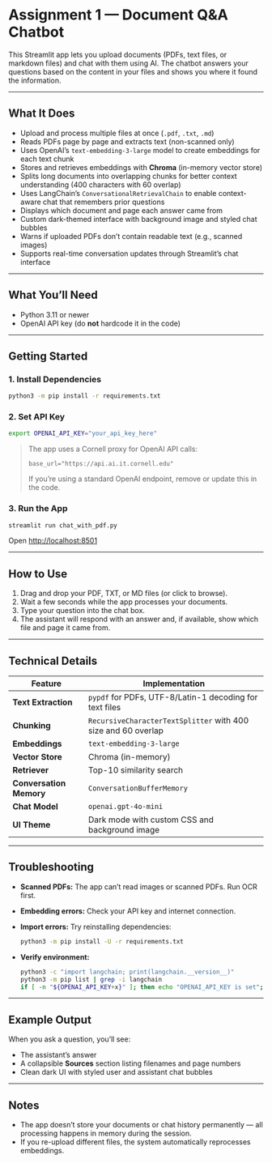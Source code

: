 # Assignment 1 — Document Q&A Chatbot

This Streamlit app lets you upload documents (PDFs, text files, or markdown files) and chat with them using AI.
The chatbot answers your questions based on the content in your files and shows you where it found the information.

---

## What It Does

* Upload and process multiple files at once (`.pdf`, `.txt`, `.md`)
* Reads PDFs page by page and extracts text (non-scanned only)
* Uses OpenAI’s `text-embedding-3-large` model to create embeddings for each text chunk
* Stores and retrieves embeddings with **Chroma** (in-memory vector store)
* Splits long documents into overlapping chunks for better context understanding (400 characters with 60 overlap)
* Uses LangChain’s `ConversationalRetrievalChain` to enable context-aware chat that remembers prior questions
* Displays which document and page each answer came from
* Custom dark-themed interface with background image and styled chat bubbles
* Warns if uploaded PDFs don’t contain readable text (e.g., scanned images)
* Supports real-time conversation updates through Streamlit’s chat interface

---

## What You’ll Need

* Python 3.11 or newer
* OpenAI API key (do **not** hardcode it in the code)

---

## Getting Started

### 1. Install Dependencies

```bash
python3 -m pip install -r requirements.txt
```

### 2. Set API Key

```bash
export OPENAI_API_KEY="your_api_key_here"
```

> The app uses a Cornell proxy for OpenAI API calls:
>
> ```
> base_url="https://api.ai.it.cornell.edu"
> ```
>
> If you’re using a standard OpenAI endpoint, remove or update this in the code.

### 3. Run the App

```bash
streamlit run chat_with_pdf.py
```

Open [http://localhost:8501](http://localhost:8501)

---

## How to Use

1. Drag and drop your PDF, TXT, or MD files (or click to browse).
2. Wait a few seconds while the app processes your documents.
3. Type your question into the chat box.
4. The assistant will respond with an answer and, if available, show which file and page it came from.

---

## Technical Details

| Feature                 | Implementation                                                |
| ----------------------- | ------------------------------------------------------------- |
| **Text Extraction**     | `pypdf` for PDFs, UTF-8/Latin-1 decoding for text files       |
| **Chunking**            | `RecursiveCharacterTextSplitter` with 400 size and 60 overlap |
| **Embeddings**          | `text-embedding-3-large`                                      |
| **Vector Store**        | Chroma (in-memory)                                            |
| **Retriever**           | Top-10 similarity search                                      |
| **Conversation Memory** | `ConversationBufferMemory`                                    |
| **Chat Model**          | `openai.gpt-4o-mini`                                          |
| **UI Theme**            | Dark mode with custom CSS and background image                |

---

## Troubleshooting

* **Scanned PDFs:** The app can’t read images or scanned PDFs. Run OCR first.
* **Embedding errors:** Check your API key and internet connection.
* **Import errors:** Try reinstalling dependencies:

  ```bash
  python3 -m pip install -U -r requirements.txt
  ```
* **Verify environment:**

  ```bash
  python3 -c "import langchain; print(langchain.__version__)"
  python3 -m pip list | grep -i langchain
  if [ -n "${OPENAI_API_KEY+x}" ]; then echo "OPENAI_API_KEY is set"; else echo "NOT set"; fi
  ```

---

## Example Output

When you ask a question, you’ll see:

* The assistant’s answer
* A collapsible **Sources** section listing filenames and page numbers
* Clean dark UI with styled user and assistant chat bubbles

---

## Notes

* The app doesn’t store your documents or chat history permanently — all processing happens in memory during the session.
* If you re-upload different files, the system automatically reprocesses embeddings.
